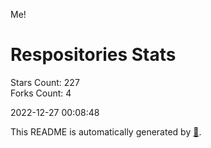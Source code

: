 Me!

# Respositories Stats
Stars Count: 227  
Forks Count: 4

2022-12-27 00:08:48  

This README is automatically generated by [🐰](https://github.com/rnitta/rnitta).

